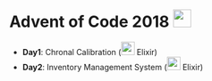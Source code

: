# Advent of Code 2018 <img src="https://openclipart.org/image/2400px/svg_to_png/277997/Abstract-Snowflake-Christmas-Tree-By-Karen-Arnold.png" width="32">

- **Day1**: Chronal Calibration (<img src="https://pbs.twimg.com/profile_images/683949209050046464/-MWyJCb1_400x400.png" width="24"> Elixir)
- **Day2**: Inventory Management System (<img src="https://pbs.twimg.com/profile_images/683949209050046464/-MWyJCb1_400x400.png" width="24"> Elixir)
